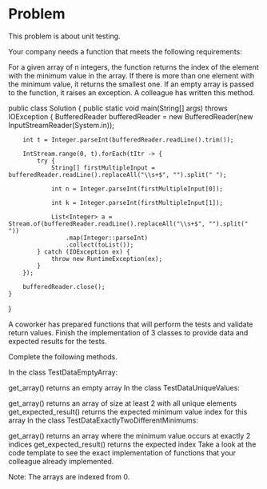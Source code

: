 # Problem

This problem is about unit testing.

Your company needs a function that meets the following requirements:

For a given array of n integers, the function returns the index of the element with the minimum value in the array. If there is more than one element with the minimum value, it returns the smallest one.
If an empty array is passed to the function, it raises an exception. A colleague has written this method. 

public class Solution {
    public static void main(String[] args) throws IOException {
        BufferedReader bufferedReader = new BufferedReader(new InputStreamReader(System.in));

        int t = Integer.parseInt(bufferedReader.readLine().trim());

        IntStream.range(0, t).forEach(tItr -> {
            try {
                String[] firstMultipleInput = bufferedReader.readLine().replaceAll("\\s+$", "").split(" ");

                int n = Integer.parseInt(firstMultipleInput[0]);

                int k = Integer.parseInt(firstMultipleInput[1]);

                List<Integer> a = Stream.of(bufferedReader.readLine().replaceAll("\\s+$", "").split(" "))
                    .map(Integer::parseInt)
                    .collect(toList());
            } catch (IOException ex) {
                throw new RuntimeException(ex);
            }
        });

        bufferedReader.close();
    }
}

A coworker has prepared functions that will perform the tests and validate return values. Finish the implementation of 3 classes to provide data and expected results for the tests.

Complete the following methods.

In the class TestDataEmptyArray:

get_array() returns an empty array
In the class TestDataUniqueValues:

get_array() returns an array of size at least 2 with all unique elements
get_expected_result() returns the expected minimum value index for this array
In the class TestDataExactlyTwoDifferentMinimums:

get_array() returns an array where the minimum value occurs at exactly 2 indices
get_expected_result() returns the expected index
Take a look at the code template to see the exact implementation of functions that your colleague already implemented.

Note: The arrays are indexed from 0.
